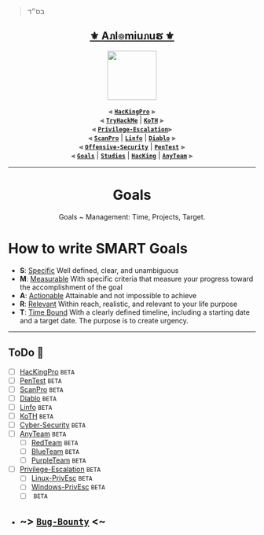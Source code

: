 > בס״ד
<div align="center">

<h2 align="center"><a href="https://github.com/Anlominus">⚜️ Aภl๏miuภuຮ ⚜️</a></h2>

<img align="center" width="100" src="https://user-images.githubusercontent.com/51442719/172729066-1293d382-4a31-4f03-8c23-ab0ea5f611a0.png">

⫷ [**`HacKingPro`**](https://github.com/Anlominus/HacKingPro) ⫸
<br>
⫷ [**`TryHackMe`**](https://github.com/Anlominus/TryHackMe) | [**`KoTH`**](https://github.com/Anlominus/TryHackMe/tree/main/King%20of%20the%20Hill/KoTH) ⫸ 
<br>
⫷ [**`Privilege-Escalation`**](https://github.com/Anlominus/Privilege-Escalation)⫸ 
<br>
⫷ [**`ScanPro`**](https://github.com/Anlominus/ScanPro) | [**`Linfo`**](https://github.com/Anlominus/Linfo) | [**`Diablo`**](https://github.com/Anlominus/Diablo) ⫸ 
<br>
⫷ [**`Offensive-Security`**](https://github.com/Anlominus/Offensive-Security) | [**`PenTest`**](https://github.com/Anlominus/PenTest) ⫸
<br>
⫷ [**`Goals`**](https://github.com/Anlominus/Goals) | [**`Studies`**](https://github.com/Anlominus/Studies) | [**`HacKing`**](https://github.com/Anlominus/HacKing) | [**`AnyTeam`**](https://github.com/Anlominus/AnyTeam) ⫸
<br>

</div>
  
---


<div align="center">

# Goals
Goals ~ Management: Time, Projects, Target.

</div>

# How to write SMART Goals
- **S**: [Specific](https://github.com/Anlominus/Studies/blob/main/Time%20Management.md#s-specific) Well defined, clear, and unambiguous
- **M**: [Measurable](https://github.com/Anlominus/Studies/blob/main/Time%20Management.md#m-measurable) With specific criteria that measure your progress toward the accomplishment of the goal
- **A**: [Actionable](https://github.com/Anlominus/Studies/blob/main/Time%20Management.md#a-achievable) Attainable and not impossible to achieve
- **R**: [Relevant](https://github.com/Anlominus/Studies/blob/main/Time%20Management.md#r-relevant) Within reach, realistic, and relevant to your life purpose
- **T**: [Time Bound](https://github.com/Anlominus/Studies/blob/main/Time%20Management.md#t-time-bound) With a clearly defined timeline, including a starting date and a target date. The purpose is to create urgency.

---

## ToDo 🎯
  - [ ] [HacKingPro](https://github.com/Anlominus/HacKingPro) `BETA`
  - [ ] [PenTest](https://github.com/Anlominus/PenTest) `BETA`
  - [ ] [ScanPro](https://github.com/Anlominus/ScanPro) `BETA`
  - [ ] [Diablo](https://github.com/Anlominus/Diablo) `BETA`
  - [ ] [Linfo](https://github.com/Anlominus/Linfo) `BETA`
  - [ ] [KoTH](https://github.com/Anlominus/TryHackMe/tree/main/King%20of%20the%20Hill/KoTH) `BETA`
  - [ ] [Cyber-Security](https://github.com/AnLoMinus/Cyber-Security) `BETA`
  - [ ] [AnyTeam](https://github.com/AnLoMinus/AnyTeam) `BETA`
    - [ ] [RedTeam](https://github.com/AnLoMinus/RedTeam) `BETA`
    - [ ] [BlueTeam](https://github.com/AnLoMinus/BlueTeam) `BETA`
    - [ ] [PurpleTeam](https://github.com/AnLoMinus/PurpleTeam) `BETA`
  - [ ] [Privilege-Escalation](https://github.com/AnLoMinus/Privilege-Escalation) `BETA`
    - [ ] [Linux-PrivEsc](https://github.com/AnLoMinus/Linux-PrivEsc) `BETA`
    - [ ] [Windows-PrivEsc](https://github.com/AnLoMinus/Windows-PrivEsc) `BETA`
    - [ ] []() `BETA`
- ## ~> [`Bug-Bounty`](https://github.com/Anlominus/Bug-Bounty) <~
